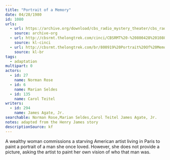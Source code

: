 ```yaml
---
title: "Portrait of a Memory"
date: 04/28/1980
id: 1080
urls: 
  - url: https://archive.org/download/cbs_radio_mystery_theater/cbs_radio_mystery_theater-1051-1100.zip/cbs_radio_mystery_theater-1051-1100%2Fcbsrmt_1080_portrait_of_a_memory.mp3
    source: archive-org
  - url: http://cbsrmt.thelongtrek.com/cinci/CBSRMT%20-%20800428%201080%20Portrait%20of%20a%20Memory%20(rr%20800819)_cinci.mp3
    source: kl-cinci
  - url: http://cbsrmt.thelongtrek.com/br/800919%20Portrait%20Of%20Memory-wndb.mp3
    source: kl-br
tags: 
  - adaptation
multipart: 0
actors:  
  - id: 27
    name: Norman Rose  
  - id: 6
    name: Marian Seldes  
  - id: 135
    name: Carol Teitel
writers:  
  - id: 294
    name: James Agate, Jr.
searchable: Norman Rose,Marian Seldes,Carol Teitel James Agate, Jr.
notes: adapted from the Henry James story
descriptionSource: kf
---
```

A wealthy woman commissions a starving American artist living in Paris to paint a portrait of a man she once loved. However, she does not provide a picture, asking the artist to paint her own vision of who that man was.